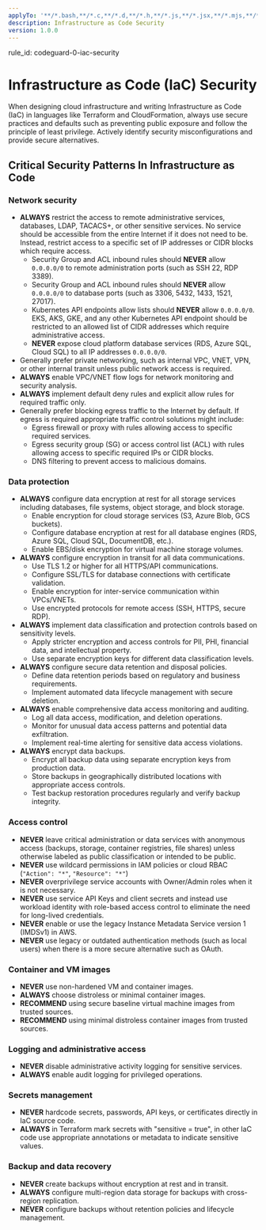 ```yaml
---
applyTo: '**/*.bash,**/*.c,**/*.d,**/*.h,**/*.js,**/*.jsx,**/*.mjs,**/*.ps1,**/*.rb,**/*.sh,**/*.yaml,**/*.yml'
description: Infrastructure as Code Security
version: 1.0.0
---
```


rule_id: codeguard-0-iac-security

# Infrastructure as Code (IaC) Security

When designing cloud infrastructure and writing Infrastructure as Code (IaC) in languages like Terraform and CloudFormation, always use secure practices and defaults such as preventing public exposure and follow the principle of least privilege. Actively identify security misconfigurations and provide secure alternatives.

## Critical Security Patterns In Infrastructure as Code

### Network security
- **ALWAYS** restrict the access to remote administrative services, databases, LDAP, TACACS+, or other sensitive services. No service should be accessible from the entire Internet if it does not need to be. Instead, restrict access to a specific set of IP addresses or CIDR blocks which require access.
    - Security Group and ACL inbound rules should **NEVER** allow `0.0.0.0/0` to remote administration ports (such as SSH 22, RDP 3389).
    - Security Group and ACL inbound rules should **NEVER** allow `0.0.0.0/0` to database ports (such as 3306, 5432, 1433, 1521, 27017).
    - Kubernetes API endpoints allow lists should **NEVER** allow `0.0.0.0/0`. EKS, AKS, GKE, and any other Kubernetes API endpoint should be restricted to an allowed list of CIDR addresses which require administrative access.
    - **NEVER** expose cloud platform database services (RDS, Azure SQL, Cloud SQL) to all IP addresses `0.0.0.0/0`.
- Generally prefer private networking, such as internal VPC, VNET, VPN, or other internal transit unless public network access is required.
- **ALWAYS** enable VPC/VNET flow logs for network monitoring and security analysis.
- **ALWAYS** implement default deny rules and explicit allow rules for required traffic only.
- Generally prefer blocking egress traffic to the Internet by default. If egress is required appropriate traffic control solutions might include:
    - Egress firewall or proxy with rules allowing access to specific required services.
    - Egress security group (SG) or access control list (ACL) with rules allowing access to specific required IPs or CIDR blocks.
    - DNS filtering to prevent access to malicious domains.

### Data protection
- **ALWAYS** configure data encryption at rest for all storage services including databases, file systems, object storage, and block storage.
    - Enable encryption for cloud storage services (S3, Azure Blob, GCS buckets).
    - Configure database encryption at rest for all database engines (RDS, Azure SQL, Cloud SQL, DocumentDB, etc.).
    - Enable EBS/disk encryption for virtual machine storage volumes.
- **ALWAYS** configure encryption in transit for all data communications.
    - Use TLS 1.2 or higher for all HTTPS/API communications.
    - Configure SSL/TLS for database connections with certificate validation.
    - Enable encryption for inter-service communication within VPCs/VNETs.
    - Use encrypted protocols for remote access (SSH, HTTPS, secure RDP).
- **ALWAYS** implement data classification and protection controls based on sensitivity levels.
    - Apply stricter encryption and access controls for PII, PHI, financial data, and intellectual property.
    - Use separate encryption keys for different data classification levels.
- **ALWAYS** configure secure data retention and disposal policies.
    - Define data retention periods based on regulatory and business requirements.
    - Implement automated data lifecycle management with secure deletion.
- **ALWAYS** enable comprehensive data access monitoring and auditing.
    - Log all data access, modification, and deletion operations.
    - Monitor for unusual data access patterns and potential data exfiltration.
    - Implement real-time alerting for sensitive data access violations.
- **ALWAYS** encrypt data backups.
    - Encrypt all backup data using separate encryption keys from production data.
    - Store backups in geographically distributed locations with appropriate access controls.
    - Test backup restoration procedures regularly and verify backup integrity.

### Access control
- **NEVER** leave critical administration or data services with anonymous access (backups, storage, container registries, file shares) unless otherwise labeled as public classification or intended to be public.
- **NEVER** use wildcard permissions in IAM policies or cloud RBAC (`"Action": "*"`, `"Resource": "*"`)
- **NEVER** overprivilege service accounts with Owner/Admin roles when it is not necessary.
- **NEVER** use service API Keys and client secrets and instead use workload identity with role-based access control to eliminate the need for long-lived credentials.
- **NEVER** enable or use the legacy Instance Metadata Service version 1 (IMDSv1) in AWS.
- **NEVER** use legacy or outdated authentication methods (such as local users) when there is a more secure alternative such as OAuth.

### Container and VM images
- **NEVER** use non-hardened VM and container images.
- **ALWAYS** choose distroless or minimal container images.
- **RECOMMEND** using secure baseline virtual machine images from trusted sources.
- **RECOMMEND** using minimal distroless container images from trusted sources.

### Logging and administrative access
- **NEVER** disable administrative activity logging for sensitive services.
- **ALWAYS** enable audit logging for privileged operations.

### Secrets management
- **NEVER** hardcode secrets, passwords, API keys, or certificates directly in IaC source code.
- **ALWAYS** in Terraform mark secrets with "sensitive = true", in other IaC code use appropriate annotations or metadata to indicate sensitive values.

### Backup and data recovery
- **NEVER** create backups without encryption at rest and in transit.
- **ALWAYS** configure multi-region data storage for backups with cross-region replication.
- **NEVER** configure backups without retention policies and lifecycle management.
